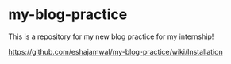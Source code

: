 # my-blog-practice
This is a repository for my new blog practice for my internship!


https://github.com/eshajamwal/my-blog-practice/wiki/Installation
